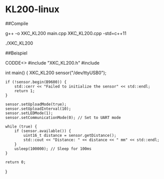# KL200-linux
##Compile 

g++ -o XKC_KL200 main.cpp XKC_KL200.cpp -std=c++11

./XKC_KL200

##Beispiel

CODDE<>
#include "XKC_KL200.h"
#include <iostream>

int main() {
    XKC_KL200 sensor("/dev/ttyUSB0");

    if (!sensor.begin(B9600)) {
        std::cerr << "Failed to initialize the sensor" << std::endl;
        return 1;
    }

    sensor.setUploadMode(true);
    sensor.setUploadInterval(10);
    sensor.setLEDMode(1);
    sensor.setCommunicationMode(0); // Set to UART mode

    while (true) {
        if (sensor.available()) {
            uint16_t distance = sensor.getDistance();
            std::cout << "Distance: " << distance << " mm" << std::endl;
        }
        usleep(100000); // Sleep for 100ms
    }

    return 0;
}




